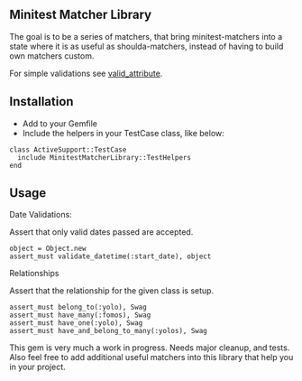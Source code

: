 Minitest Matcher Library
------------------------

The goal is to be a series of matchers, that bring minitest-matchers into a state where it is as useful as shoulda-matchers, instead of having to build own matchers custom.

For simple validations see [valid_attribute](https://github.com/bcardarella/valid_attribute).

Installation
-----------

* Add to your Gemfile
* Include the helpers in your TestCase class, like below:

```
class ActiveSupport::TestCase
  include MinitestMatcherLibrary::TestHelpers
end
```

Usage
-----


Date Validations:

Assert that only valid dates passed are accepted.

```
object = Object.new
assert_must validate_datetime(:start_date), object
```


Relationships

Assert that the relationship for the given class is setup.

```
assert_must belong_to(:yolo), Swag
assert_must have_many(:fomos), Swag
assert_must have_one(:yolo), Swag
assert_must have_and_belong_to_many(:yolos), Swag
```



This gem is very much a work in progress.  Needs major cleanup, and tests.  Also feel free to add additional useful matchers into this library that help you in your project.
